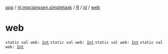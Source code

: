 [app](../../../index.md) / [nl.mpcjanssen.simpletask](../../index.md) / [R](../index.md) / [id](index.md) / [web](.)

# web

`static val web: `[`Int`](https://kotlinlang.org/api/latest/jvm/stdlib/kotlin/-int/index.html)
`static val web: `[`Int`](https://kotlinlang.org/api/latest/jvm/stdlib/kotlin/-int/index.html)
`static val web: `[`Int`](https://kotlinlang.org/api/latest/jvm/stdlib/kotlin/-int/index.html)
`static val web: `[`Int`](https://kotlinlang.org/api/latest/jvm/stdlib/kotlin/-int/index.html)